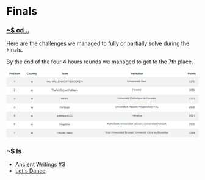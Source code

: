 # Finals

### [~$ cd ..](../)

Here are the challenges we managed to fully or partially solve during the Finals.

By the end of the four 4 hours rounds we managed to get to the 7th place.

![scoreboard](assets/scoreboard.png)

### ~$ ls

* [Ancient Writings #3](./ancient_writings_3/)
* [Let's Dance](./lets_dance/)
